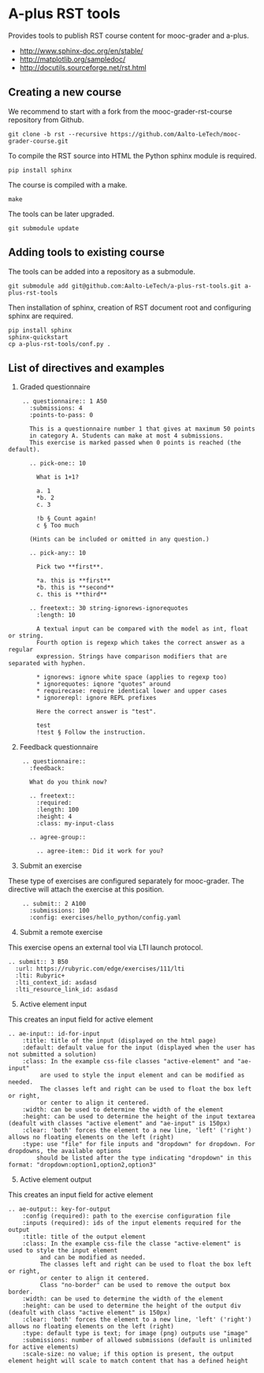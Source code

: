 A-plus RST tools
================

Provides tools to publish RST course content for mooc-grader and a-plus.

* http://www.sphinx-doc.org/en/stable/
* http://matplotlib.org/sampledoc/
* http://docutils.sourceforge.net/rst.html


Creating a new course
---------------------

We recommend to start with a fork from the mooc-grader-rst-course repository
from Github.

    git clone -b rst --recursive https://github.com/Aalto-LeTech/mooc-grader-course.git

To compile the RST source into HTML the Python sphinx module is required.

    pip install sphinx

The course is compiled with a make.

    make

The tools can be later upgraded.

    git submodule update


Adding tools to existing course
-------------------------------

The tools can be added into a repository as a submodule.

    git submodule add git@github.com:Aalto-LeTech/a-plus-rst-tools.git a-plus-rst-tools

Then installation of sphinx, creation of RST document root and configuring sphinx are required.

    pip install sphinx
    sphinx-quickstart
    cp a-plus-rst-tools/conf.py .



List of directives and examples
-------------------------------

1. Graded questionnaire

```
    .. questionnaire:: 1 A50
      :submissions: 4
      :points-to-pass: 0

      This is a questionnaire number 1 that gives at maximum 50 points
      in category A. Students can make at most 4 submissions.
      This exercise is marked passed when 0 points is reached (the default).

      .. pick-one:: 10

        What is 1+1?

        a. 1
        *b. 2
        c. 3

        !b § Count again!
        c § Too much

      (Hints can be included or omitted in any question.)

      .. pick-any:: 10

        Pick two **first**.

        *a. this is **first**
        *b. this is **second**
        c. this is **third**

      .. freetext:: 30 string-ignorews-ignorequotes
        :length: 10

        A textual input can be compared with the model as int, float or string.
        Fourth option is regexp which takes the correct answer as a regular
        expression. Strings have comparison modifiers that are separated with hyphen.

        * ignorews: ignore white space (applies to regexp too)
        * ignorequotes: iqnore "quotes" around
        * requirecase: require identical lower and upper cases
        * ignorerepl: ignore REPL prefixes

        Here the correct answer is "test".

        test
        !test § Follow the instruction.
```

2. Feedback questionnaire

```
    .. questionnaire::
      :feedback:

      What do you think now?

      .. freetext::
        :required:
        :length: 100
        :height: 4
        :class: my-input-class

      .. agree-group::

        .. agree-item:: Did it work for you?
```

3. Submit an exercise

These type of exercises are configured separately for mooc-grader.
The directive will attach the exercise at this position.

```
    .. submit:: 2 A100
      :submissions: 100
      :config: exercises/hello_python/config.yaml
```

4. Submit a remote exercise

This exercise opens an external tool via LTI launch protocol.

    .. submit:: 3 B50
      :url: https://rubyric.com/edge/exercises/111/lti
      :lti: Rubyric+
      :lti_context_id: asdasd
      :lti_resource_link_id: asdasd
      
      
5. Active element input

This creates an input field for active element

    .. ae-input:: id-for-input
    	:title: title of the input (displayed on the html page)
    	:default: default value for the input (displayed when the user has not submitted a solution)
    	:class: In the example css-file classes "active-element" and "ae-input" 
             are used to style the input element and can be modified as needed.
             The classes left and right can be used to float the box left or right,
             or center to align it centered. 
    	:width: can be used to determine the width of the element 
    	:height: can be used to determine the height of the input textarea (deafult with classes "active element" and "ae-input" is 150px)
    	:clear: 'both' forces the element to a new line, 'left' ('right') allows no floating elements on the left (right)
    	:type: use "file" for file inputs and "dropdown" for dropdown. For dropdowns, the available options
            should be listed after the type indicating "dropdown" in this format: "dropdown:option1,option2,option3"
            
            
5. Active element output

This creates an input field for active element

    .. ae-output:: key-for-output
    	:config (required): path to the exercise configuration file
    	:inputs (required): ids of the input elements required for the output
    	:title: title of the output element
    	:class: In the example css-file the classe "active-element" is used to style the input element 
             and can be modified as needed.
             The classes left and right can be used to float the box left or right,
             or center to align it centered. 
             Class "no-border" can be used to remove the output box border.
    	:width: can be used to determine the width of the element
    	:height: can be used to determine the height of the output div (deafult with class "active element" is 150px) 
    	:clear: 'both' forces the element to a new line, 'left' ('right') allows no floating elements on the left (right)
    	:type: default type is text; for image (png) outputs use "image"
    	:submissions: number of allowed submissions (default is unlimited for active elements)
    	:scale-size: no value; if this option is present, the output element height will scale to match content that has a defined height

